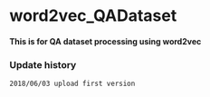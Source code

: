 # word2vec_QADataset

#### This is for QA dataset processing using word2vec

### Update history

`2018/06/03 upload first version`
